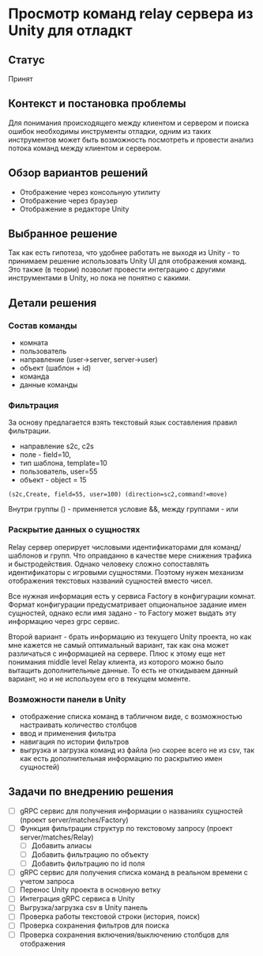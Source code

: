 # Просмотр команд relay сервера из Unity для отладкт

## Статус

Принят

## Контекст и постановка проблемы

Для понимания происходящего между клиентом и сервером и поиска ошибок необходимы инструменты отладки, одним из таких
инструментов может быть возможность посмотреть и провести анализ потока команд между клиентом и сервером.

## Обзор вариантов решений

- Отображение через консольную утилиту
- Отображение через браузер
- Отображение в редакторе Unity

## Выбранное решение

Так как есть гипотеза, что удобнее работать не выходя из Unity - то принимаем решение использовать Unity UI для
отображения команд. Это также (в теории) позволит провести интеграцию с другими инструментами в Unity, но пока не
понятно с какими.

## Детали решения

### Состав команды

- комната
- пользователь
- направление (user->server, server->user)
- объект (шаблон + id)
- команда
- данные команды

### Фильтрация

За основу предлагается взять текстовый язык составления правил фильтрации.

- направление s2c, c2s
- поле - field=10,
- тип шаблона, template=10
- пользователь, user=55
- объект - object = 15

```
(s2c,Create, field=55, user=100) (direction=sc2,command!=move)
```

Внутри группы () - применяется условие &&, между группами - или

### Раскрытие данных о сущностях

Relay сервер оперирует числовыми идентификаторами для команд/шаблонов и групп. Что оправданно в качестве мере снижения
трафика и быстродействия. Однако человеку сложно сопоставлять идентификаторы с игровыми сущностями. Поэтому нужен
механизм отображения текстовых названий сущностей вместо чисел.

Все нужная информация есть у сервиса Factory в конфигурации комнат. Формат конфигурации предусматривает опциональное
задание имен сущностей, однако если имя задано - то Factory может выдать эту информацию через grpc сервис.

Второй вариант - брать информацию из текущего Unity проекта, но как мне кажется не самый оптимальный вариант, так как
она может различаться с информацией на сервере. Плюс к этому еще нет понимания middle level Relay клиента, из которого
можно было вытащить дополнительные данные. То есть не откидываем данный вариант, но и не используем его в текущем
моменте.

### Возможности панели в Unity

- отображение списка команд в табличном виде, с возможностью настраивать количество столбцов
- ввод и применения фильтра
- навигация по истории фильтров
- выгрузка и загрузка команд из файла (но скорее всего не из csv, так как есть дополнительная информацию по раскрытию
  имен сущностей)

## Задачи по внедрению решения

- [ ] gRPC сервис для получения информации о названиях сущностей (проект server/matches/Factory)
- [ ] Функция фильтрации структур по текстовому запросу (проект server/matches/Relay)
    - [ ] Добавить алиасы
    - [ ] Добавить фильтрацию по объекту
    - [ ] Добавить фильтрацию по id поля
- [ ] gRPC сервис для получения списка команд в реальном времени с учетом запроса
- [ ] Перенос Unity проекта в основную ветку
- [ ] Интеграция gRPC сервиса в Unity
- [ ] Выгрузка/загрузка csv в Unity панель
- [ ] Проверка работы текстовой строки (история, поиск)
- [ ] Проверка сохранения фильтров для поиска
- [ ] Проверка сохранения включения/выключению столбцов для отображения
